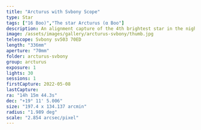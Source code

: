 ```yaml
---
title: "Arcturus with Svbony Scope"
type: Star
tags: ["16 Boo)","The star Arcturus (α Boo"]
description: An alignment capture of the 4th brightest star in the night sky, a red giant.
image: /assets/images/gallery/arcturus-svbony/thumb.jpg
telescope: Svbony sv503 70ED
length: "336mm"
aperture: "70mm"
folder: arcturus-svbony
group: arcturus
exposure: 1
lights: 30
sessions: 1
firstCapture: 2022-05-08 
lastCapture:
ra: "14h 15m 44.3s"
dec: "+19° 11' 5.006"
size: "197.4 x 134.137 arcmin"
radius: "1.989 deg"
scale: "2.854 arcsec/pixel"
---
```

